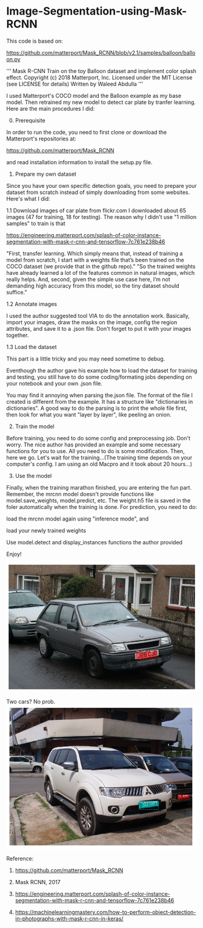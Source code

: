 # Image-Segmentation-using-Mask-RCNN
This code is based on:

https://github.com/matterport/Mask_RCNN/blob/v2.1/samples/balloon/balloon.py

'''
Mask R-CNN
Train on the toy Balloon dataset and implement color splash effect.
Copyright (c) 2018 Matterport, Inc.
Licensed under the MIT License (see LICENSE for details)
Written by Waleed Abdulla
'''

I used Matterport's COCO model and the Balloon example as my base model. Then retrained my new model to detect car plate by tranfer learning. Here are the main procedures I did:

0. Prerequisite

In order to run the code, you need to first clone or download the Matterport's repositories at:

https://github.com/matterport/Mask_RCNN

and read installation information to install the setup.py file.

1. Prepare my own dataset

Since you have your own specific detection goals, you need to prepare your dataset from scratch instead of simply downloading from some websites. Here's what I did:

1.1 Download images of car plate from flickr.com
I downloaded about 65 images (47 for training, 18 for testing). The reason why I didn't use "1 million samples" to train is that

https://engineering.matterport.com/splash-of-color-instance-segmentation-with-mask-r-cnn-and-tensorflow-7c761e238b46

"First, transfer learning. Which simply means that, instead of training a model from scratch, I start with a weights file that’s been trained on the COCO dataset (we provide that in the github repo)." 
"So the trained weights have already learned a lot of the features common in natural images, which really helps. And, second, given the simple use case here, I’m not demanding high accuracy from this model, so the tiny dataset should suffice."

1.2 Annotate images

I used the author suggested tool VIA to do the annotation work. Basically, import your images, draw the masks on the image, config the region attributes, and save it to a .json file. Don't forget to put it with your images together.

1.3 Load the dataset

This part is a little tricky and you may need sometime to debug.

Eventhough the author gave his example how to load the dataset for training and testing, you still have to do some coding/formating jobs depending on your notebook and your own .json file.

You may find it annoying when parsing the.json file. The format of the file I created is different from the example. It has a structure like "dictionaries in dictionaries". A good way to do the parsing is to print the whole file first, then look for what you want "layer by layer", like peeling an onion.

2. Train the model

Before training, you need to do some config and preprocessing job. Don't worry. The nice author has provided an example and some necessary functions for you to use. All you need to do is some modification. Then, here we go. Let's wait for the training...(The training time depends on your computer's config. I am using an old Macpro and it took about 20 hours...)

3. Use the model

Finally, when the training marathon finished, you are entering the fun part. Remember, the mrcnn model doesn't provide functions like model.save_weights, model.predict, etc. The weight.h5 file is saved in the foler automatically when the training is done. For prediction, you need to do: 

load the mrcnn model again using "inference mode", and

load your newly trained weights

Use model.detect and display_instances functions the author provided

Enjoy!

![alt text](example.png)

Two cars? No prob.
![alt text](example2.png)

Reference:

1. https://github.com/matterport/Mask_RCNN

2. Mask RCNN, 2017

3. https://engineering.matterport.com/splash-of-color-instance-segmentation-with-mask-r-cnn-and-tensorflow-7c761e238b46

4. https://machinelearningmastery.com/how-to-perform-object-detection-in-photographs-with-mask-r-cnn-in-keras/

